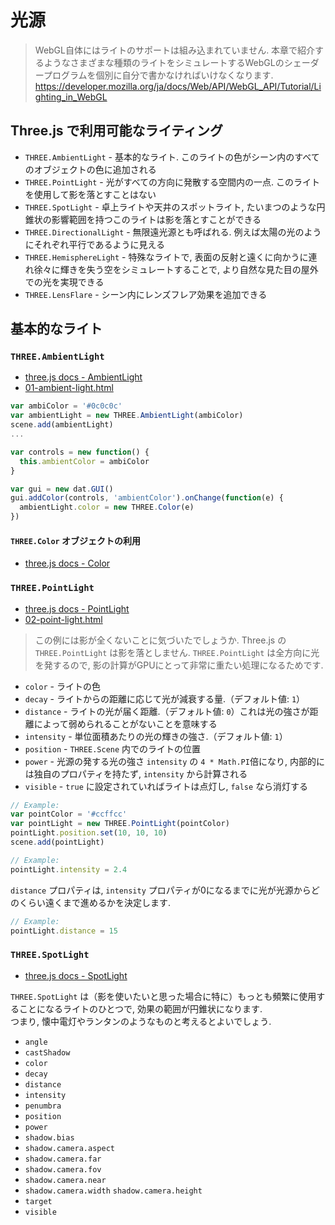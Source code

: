 # 光源

> WebGL自体にはライトのサポートは組み込まれていません.
> 本章で紹介するようなさまざまな種類のライトをシミュレートするWebGLのシェーダープログラムを個別に自分で書かなければいけなくなります.
> https://developer.mozilla.org/ja/docs/Web/API/WebGL_API/Tutorial/Lighting_in_WebGL

## Three.js で利用可能なライティング

- `THREE.AmbientLight` - 基本的なライト. このライトの色がシーン内のすべてのオブジェクトの色に追加される
- `THREE.PointLight` - 光がすべての方向に発散する空間内の一点. このライトを使用して影を落とすことはない
- `THREE.SpotLight` - 卓上ライトや天井のスポットライト, たいまつのような円錐状の影響範囲を持つこのライトは影を落とすことができる
- `THREE.DirectionalLight` - 無限遠光源とも呼ばれる. 例えば太陽の光のようにそれぞれ平行であるように見える
- `THREE.HemisphereLight` - 特殊なライトで, 表面の反射と遠くに向かうに連れ徐々に輝きを失う空をシミュレートすることで, より自然な見た目の屋外での光を実現できる
- `THREE.LensFlare` - シーン内にレンズフレア効果を追加できる

## 基本的なライト
### `THREE.AmbientLight`
- [three.js docs - AmbientLight](https://threejs.org/docs/#api/lights/AmbientLight)
- [01-ambient-light.html](https://codepen.io/kesuiket/pen/zzvPvb)

```js
var ambiColor = '#0c0c0c'
var ambientLight = new THREE.AmbientLight(ambiColor)
scene.add(ambientLight)
...

var controls = new function() {
  this.ambientColor = ambiColor
}

var gui = new dat.GUI()
gui.addColor(controls, 'ambientColor').onChange(function(e) {
  ambientLight.color = new THREE.Color(e)
})
```

#### `THREE.Color` オブジェクトの利用
- [three.js docs - Color](https://threejs.org/docs/#api/math/Color)

### `THREE.PointLight`
- [three.js docs - PointLight](https://threejs.org/docs/#api/lights/PointLight)
- [02-point-light.html](https://codepen.io/kesuiket/pen/zzvPJY)

> この例には影が全くないことに気づいたでしょうか.
> Three.js の `THREE.PointLight` は影を落としません.
> `THREE.PointLight` は全方向に光を発するので, 影の計算がGPUにとって非常に重たい処理になるためです.

- `color` - ライトの色
- `decay` - ライトからの距離に応じて光が減衰する量.（デフォルト値: `1`）
- `distance` - ライトの光が届く距離.（デフォルト値: `0`）これは光の強さが距離によって弱められることがないことを意味する
- `intensity` - 単位面積あたりの光の輝きの強さ.（デフォルト値: `1`）
- `position` - `THREE.Scene` 内でのライトの位置
- `power` - 光源の発する光の強さ `intensity` の `4 * Math.PI`倍になり, 内部的には独自のプロパティを持たず, `intensity` から計算される
- `visible` - `true` に設定されていればライトは点灯し, `false` なら消灯する

```js
// Example:
var pointColor = '#ccffcc'
var pointLight = new THREE.PointLight(pointColor)
pointLight.position.set(10, 10, 10)
scene.add(pointLight)
```

```js
// Example:
pointLight.intensity = 2.4
```

`distance` プロパティは, `intensity` プロパティが0になるまでに光が光源からどのくらい遠くまで進めるかを決定します.

```js
// Example:
pointLight.distance = 15
```

### `THREE.SpotLight`
- [three.js docs - SpotLight](https://threejs.org/docs/#api/lights/SpotLight)

`THREE.SpotLight` は（影を使いたいと思った場合に特に）もっとも頻繁に使用することになるライトのひとつで,
効果の範囲が円錐状になります.<br>
つまり, 懐中電灯やランタンのようなものと考えるとよいでしょう.

- `angle`
- `castShadow`
- `color`
- `decay`
- `distance`
- `intensity`
- `penumbra`
- `position`
- `power`
- `shadow.bias`
- `shadow.camera.aspect`
- `shadow.camera.far`
- `shadow.camera.fov`
- `shadow.camera.near`
- `shadow.camera.width` `shadow.camera.height`
- `target`
- `visible`
